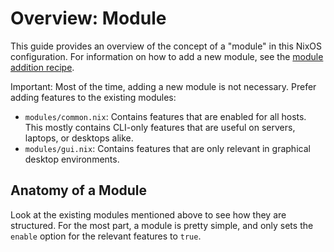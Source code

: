 # Overview: Module

This guide provides an overview of the concept of a "module" in this NixOS configuration. For information on how to add a new module, see the [module addition recipe](./module_add_recipe.md).

Important: Most of the time, adding a new module is not necessary. Prefer adding features to the existing modules:

- `modules/common.nix`: Contains features that are enabled for all hosts. This mostly contains CLI-only features that are useful on servers, laptops, or desktops alike.
- `modules/gui.nix`: Contains features that are only relevant in graphical desktop environments.

## Anatomy of a Module

Look at the existing modules mentioned above to see how they are structured. For the most part, a module is pretty simple, and only sets the `enable` option for the relevant features to `true`.
